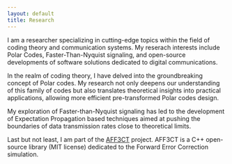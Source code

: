 ```yaml
---
layout: default
title: Research
---
```

I am a researcher specializing in cutting-edge topics within the field of coding theory and communication systems. My reserach interests include Polar Codes, Faster-Than-Nyquist signaling, and open-source developments of software solutions dedicated to digital communications.

In the realm of coding theory, I have delved into the groundbreaking concept of Polar codes. My research not only deepens our understanding of this family of codes but also translates theoretical insights into practical applications, allowing more efficient pre-transformed Polar codes design.

My exploration of Faster-than-Nyquist signaling has led to the development of Expectation Propagation based techniques aimed at pushing the boundaries of data transmission rates close to theoretical limits.

Last but not least, I am part of the [AFF3CT](https://aff3ct.github.io) project. AFF3CT is a C++ open-source library (MIT license) dedicated to the Forward Error Correction simulation.
